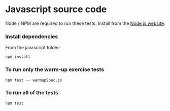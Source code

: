 # Javascript source code

Node / NPM are required to run these tests. Install from the [Node.js website](https://nodejs.org).

### Install dependencies

From the javascript folder:

```
npm install
```

### To run only the warm-up exercise tests

```
npm test -- warmupSpec.js
```

### To run all of the tests

```
npm test
```
